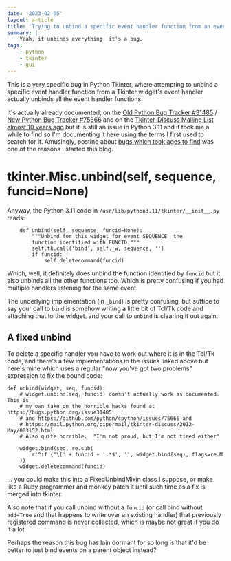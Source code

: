 ```yaml
---
date: '2023-02-05'
layout: article
title: 'Trying to unbind a specific event handler function from an event in Python Tkinter?'
summary: |
    Yeah, it unbinds everything, it's a bug.
tags:
    - python
    - tkinter
    - gui
---
```


This is a very specific bug in Python Tkinter, where attempting to unbind a 
specific event handler function from a Tkinter widget's event handler actually
unbinds all the event handler functions.

It's actually already documented, on the
[Old Python Bug Tracker #31485](https://bugs.python.org/issue31485) / 
[New Python Bug Tracker #75666](https://github.com/python/cpython/issues/75666)
and on the [Tkinter-Discuss Mailing List almost 10 years ago](https://mail.python.org/pipermail/tkinter-discuss/2012-May/003152.html) but it is still an issue in 
Python 3.11 and it took me a while to find so I'm documenting it here using 
the terms I first used to search for it.  Amusingly, posting about
[bugs which took ages to find](/art/wget-certificate-private-key/) 
was one of the reasons I started this blog.

# tkinter.Misc.unbind(self, sequence, funcid=None)

Anyway, the Python 3.11 code in `/usr/lib/python3.11/tkinter/__init__.py` reads:

```
    def unbind(self, sequence, funcid=None):
        """Unbind for this widget for event SEQUENCE  the
        function identified with FUNCID."""
        self.tk.call('bind', self._w, sequence, '')
        if funcid:
            self.deletecommand(funcid)
```

Which, well, it definitely does unbind the function identified by `funcid` but
it also unbinds all the other functions too.  Which is pretty confusing if you
had multiple handlers listening for the same event.

The underlying implementation (in `_bind`) is pretty confusing, but suffice
to say your call to `bind` is somehow writing a little bit of Tcl/Tk code and
attaching that to the widget, and your call to `unbind` is clearing it out again.

## A fixed unbind

To delete a specific handler you have to work out where it is in the Tcl/Tk
code, and there's a few implementations in the issues linked above but here's mine
which uses a regular "now you've got two problems" expression to fix the bound
code:

```
def unbind(widget, seq, funcid):
    # widget.unbind(seq, funcid) doesn't actually work as documented. This is
    # my own take on the horrible hacks found at https://bugs.python.org/issue31485
    # and https://github.com/python/cpython/issues/75666 and
    # https://mail.python.org/pipermail/tkinter-discuss/2012-May/003152.html
    # Also quite horrible.  "I'm not proud, but I'm not tired either"

    widget.bind(seq, re.sub(
        r'^if {"\[' + funcid + '.*$', '', widget.bind(seq), flags=re.M
    ))
    widget.deletecommand(funcid)
```

... you could make this into a FixedUnbindMixin class I suppose, or make
like a Ruby programmer and monkey patch it until such time as a fix is
merged into tkinter.

Also note that if you call unbind without a `funcid` (or call bind without
`add=True` and that happens to write over an existing handler) that
previously registered command is never collected, which is maybe not great 
if you do it a lot.

Perhaps the reason this bug has lain dormant for so long is that it'd be
better to just bind events on a parent object instead?

